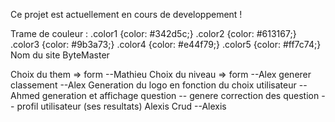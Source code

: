 Ce projet est actuellement en cours de developpement !

Trame de couleur :
.color1 {color: #342d5c;}
.color2 {color: #613167;}
.color3 {color: #9b3a73;}
.color4 {color: #e44f79;}
.color5 {color: #ff7c74;}
Nom du site ByteMaster

<!-- Alexis : Page d'accueil / Nav / Connexion / Inscription
Alex, Ahmed : FAQ, Choix thèmes, Choix difficulté, Start Quizz, Contact
Mathieu : Question, Leaderboard, Correction -->

Choix du them => form --Mathieu
Choix du niveau => form --Alex
generer classement --Alex
Generation du logo en fonction du choix utilisateur --Ahmed
generation et affichage question --
genere correction des question --
profil utilisateur (ses resultats) Alexis
Crud --Alexis